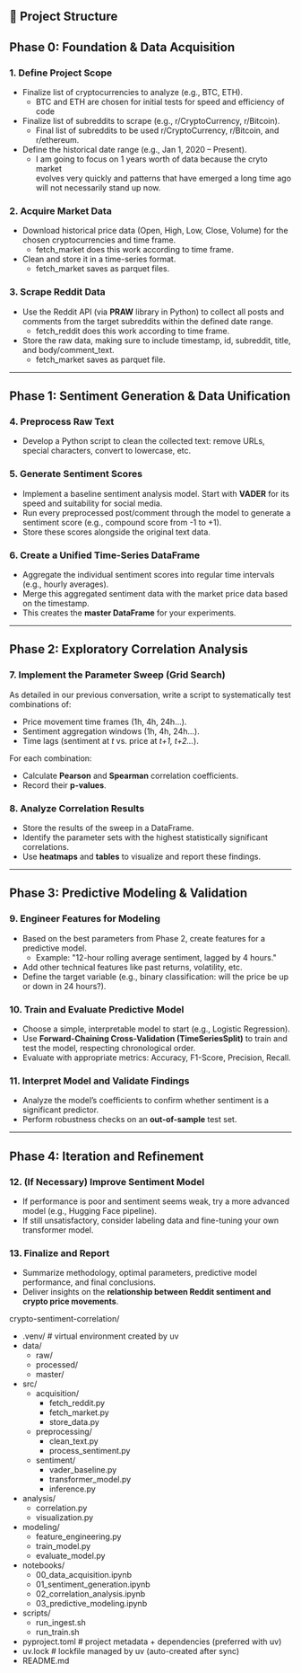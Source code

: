 ## 📁 Project Structure

## Phase 0: Foundation & Data Acquisition

### 1. Define Project Scope

- Finalize list of cryptocurrencies to analyze (e.g., BTC, ETH).
  - BTC and ETH are chosen for initial tests for speed and efficiency of code
- Finalize list of subreddits to scrape (e.g., r/CryptoCurrency, r/Bitcoin).
  - Final list of subreddits to be used r/CryptoCurrency, r/Bitcoin, and r/ethereum.
- Define the historical date range (e.g., Jan 1, 2020 – Present).
  - I am going to focus on 1 years worth of data because the cryto market \
    evolves very quickly and patterns that have emerged a long time ago will not necessarily stand up now.

### 2. Acquire Market Data

- Download historical price data (Open, High, Low, Close, Volume) for the chosen cryptocurrencies and time frame.
  - fetch_market does this work according to time frame.
- Clean and store it in a time-series format.
  - fetch_market saves as parquet files.

### 3. Scrape Reddit Data

- Use the Reddit API (via **PRAW** library in Python) to collect all posts and comments from the target subreddits within the defined date range.
  - fetch_reddit does this work according to time frame.
- Store the raw data, making sure to include timestamp, id, subreddit, title, and body/comment_text.
  - fetch_market saves as parquet file.

---

## Phase 1: Sentiment Generation & Data Unification

### 4. Preprocess Raw Text

- Develop a Python script to clean the collected text: remove URLs, special characters, convert to lowercase, etc.

### 5. Generate Sentiment Scores

- Implement a baseline sentiment analysis model. Start with **VADER** for its speed and suitability for social media.
- Run every preprocessed post/comment through the model to generate a sentiment score (e.g., compound score from -1 to +1).
- Store these scores alongside the original text data.

### 6. Create a Unified Time-Series DataFrame

- Aggregate the individual sentiment scores into regular time intervals (e.g., hourly averages).
- Merge this aggregated sentiment data with the market price data based on the timestamp.
- This creates the **master DataFrame** for your experiments.

---

## Phase 2: Exploratory Correlation Analysis

### 7. Implement the Parameter Sweep (Grid Search)

As detailed in our previous conversation, write a script to systematically test combinations of:

- Price movement time frames (1h, 4h, 24h...).
- Sentiment aggregation windows (1h, 4h, 24h...).
- Time lags (sentiment at _t_ vs. price at _t+1, t+2..._).

For each combination:

- Calculate **Pearson** and **Spearman** correlation coefficients.
- Record their **p-values**.

### 8. Analyze Correlation Results

- Store the results of the sweep in a DataFrame.
- Identify the parameter sets with the highest statistically significant correlations.
- Use **heatmaps** and **tables** to visualize and report these findings.

---

## Phase 3: Predictive Modeling & Validation

### 9. Engineer Features for Modeling

- Based on the best parameters from Phase 2, create features for a predictive model.
  - Example: "12-hour rolling average sentiment, lagged by 4 hours."
- Add other technical features like past returns, volatility, etc.
- Define the target variable (e.g., binary classification: will the price be up or down in 24 hours?).

### 10. Train and Evaluate Predictive Model

- Choose a simple, interpretable model to start (e.g., Logistic Regression).
- Use **Forward-Chaining Cross-Validation (TimeSeriesSplit)** to train and test the model, respecting chronological order.
- Evaluate with appropriate metrics: Accuracy, F1-Score, Precision, Recall.

### 11. Interpret Model and Validate Findings

- Analyze the model’s coefficients to confirm whether sentiment is a significant predictor.
- Perform robustness checks on an **out-of-sample** test set.

---

## Phase 4: Iteration and Refinement

### 12. (If Necessary) Improve Sentiment Model

- If performance is poor and sentiment seems weak, try a more advanced model (e.g., Hugging Face pipeline).
- If still unsatisfactory, consider labeling data and fine-tuning your own transformer model.

### 13. Finalize and Report

- Summarize methodology, optimal parameters, predictive model performance, and final conclusions.
- Deliver insights on the **relationship between Reddit sentiment and crypto price movements**.

crypto-sentiment-correlation/

- .venv/ # virtual environment created by uv
- data/
  - raw/
  - processed/
  - master/
- src/
  - acquisition/
    - fetch_reddit.py
    - fetch_market.py
    - store_data.py
  - preprocessing/
    - clean_text.py
    - process_sentiment.py
  - sentiment/
    - vader_baseline.py
    - transformer_model.py
    - inference.py
- analysis/
  - correlation.py
  - visualization.py
- modeling/
  - feature_engineering.py
  - train_model.py
  - evaluate_model.py
- notebooks/
  - 00_data_acquisition.ipynb
  - 01_sentiment_generation.ipynb
  - 02_correlation_analysis.ipynb
  - 03_predictive_modeling.ipynb
- scripts/
  - run_ingest.sh
  - run_train.sh
- pyproject.toml # project metadata + dependencies (preferred with uv)
- uv.lock # lockfile managed by uv (auto-created after sync)
- README.md
